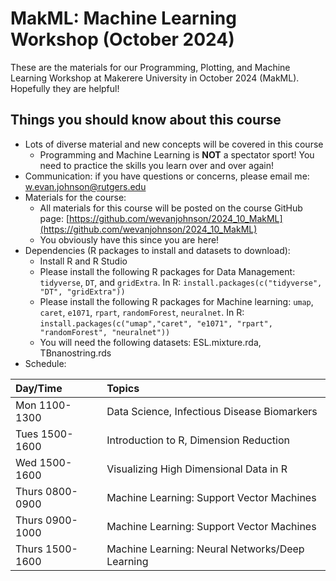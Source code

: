 # MakML: Machine Learning Workshop (October 2024)

These are the materials for our Programming, Plotting, and Machine Learning Workshop at Makerere University in October 2024 (MakML). Hopefully they are helpful!

## Things you should know about this course

* Lots of diverse material and new concepts will be covered in this course
    + Programming and Machine Learning is __NOT__ a spectator sport! You need to practice the skills you learn over and over again!
* Communication: if you have questions or concerns, please email me: <w.evan.johnson@rutgers.edu>
* Materials for the course:
    + All materials for this course will be posted on the course GitHub page: [https://github.com/wevanjohnson/2024_10_MakML](https://github.com/wevanjohnson/2024_10_MakML)
    + You obviously have this since you are here!
* Dependencies (R packages to install and datasets to download):
    + Install R and R Studio
    + Please install the following R packages for Data Management: `tidyverse`, `DT`, and `gridExtra`. In R: `install.packages(c("tidyverse", "DT", "gridExtra"))`
    + Please install the following R packages for Machine learning: `umap`, `caret`, `e1071`, `rpart`, `randomForest`, `neuralnet`. In R: `install.packages(c("umap","caret", "e1071", "rpart", "randomForest", "neuralnet"))`
    + You will need the following datasets: ESL.mixture.rda, TBnanostring.rds
* Schedule:

| Day/Time        | Topics                                          |
| :---------------| :---------------------------------------------- |
| Mon 1100-1300   | Data Science, Infectious Disease Biomarkers     |
| Tues 1500-1600  | Introduction to R, Dimension Reduction          |
| Wed 1500-1600   | Visualizing High Dimensional Data in R          |
| Thurs 0800-0900 | Machine Learning: Support Vector Machines       |
| Thurs 0900-1000 | Machine Learning: Support Vector Machines       |
| Thurs 1500-1600 | Machine Learning: Neural Networks/Deep Learning |

